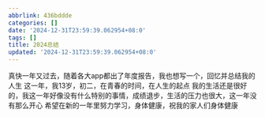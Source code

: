 ```yaml
---
abbrlink: 436bddde
categories: []
date: '2024-12-31T23:59:39.062954+08:0'
tags: []
title: 2024总结
updated: '2024-12-31T23:59:39.062954+08:0'
---
```

真快一年又过去，随着各大app都出了年度报告，我也想写一个，回忆并总结我的人生
这一年，我13岁，初二，在青春的时间，在人生的起点
我的生活还是很好的，我这一年好像没有什么特别的事情，成绩退步，生活的压力也很大，这一年没有那么开心
希望在新的一年里努力学习，身体健康，祝我的家人们身体健康